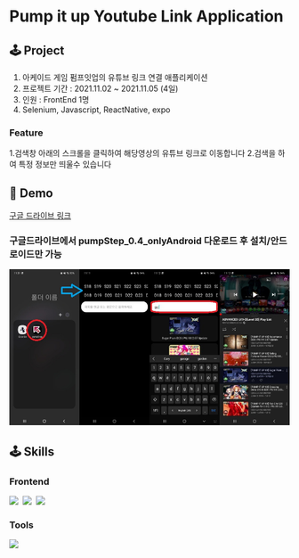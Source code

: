 # Pump it up Youtube Link Application

## 🕹️ Project

1. 아케이드 게임 펌프잇업의 유튜브 링크 연결 애플리케이션
2. 프로젝트 기간 : 2021.11.02 ~ 2021.11.05 (4일)
3. 인원 : FrontEnd 1명
4. Selenium, Javascript, ReactNative, expo

### Feature

1.검색창 아래의 스크롤을 클릭하여 해당영상의 유튜브 링크로 이동합니다
2.검색을 하여 특정 정보만 띄울수 있습니다

## 📱 Demo
[구글 드라이브 링크](https://drive.google.com/drive/folders/1xwmWDeJbGnc4cCJIzDjwBO6qpj23luqI)  

### 구글드라이브에서 pumpStep_0.4_onlyAndroid 다운로드 후 설치/안드로이드만 가능
![앱 설명 이미지](./appStart.jpg)

## 🕹️ Skills

### Frontend

<img src="https://img.shields.io/badge/ReactNative.js-17b6e7?style=flat-square&logo=React&logoColor=white"/></a>&nbsp;
<img src="https://img.shields.io/badge/JavaScript-444444?style=flat-square&logo=javascript"/></a>&nbsp;
<img src="https://img.shields.io/badge/expo-ffffff?style=flat-square&logo=expo&logoColor=black"/></a>&nbsp;

### Tools

<img src="https://img.shields.io/badge/Github-000000?style=flat-square&logo=Github&logoColor=white"/></a>&nbsp;

&nbsp;
